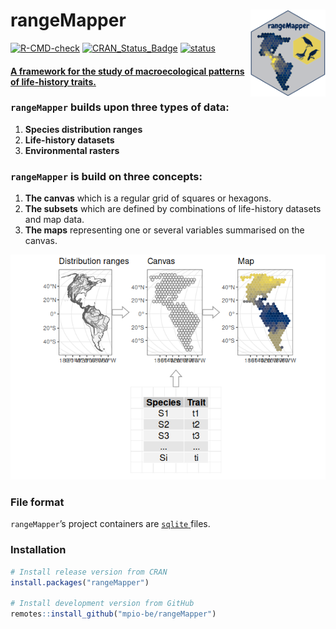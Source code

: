 
<!-- README.md is generated from README.Rmd. Please edit that file -->
<!-- 
rmarkdown::render('README.Rmd')
-->

# rangeMapper <img src="man/figures/logo.png" align="right" alt="" width="120" />

<!-- badges: start -->

[![R-CMD-check](https://github.com/mpio-be/rangeMapper/workflows/R-CMD-check/badge.svg)](https://github.com/mpio-be/rangeMapper/actions)
[![CRAN\_Status\_Badge](http://www.r-pkg.org/badges/version/rangeMapper)](https://CRAN.R-project.org/package=rangeMapper)
[![status](https://tinyverse.netlify.com/badge/rangeMapper)](https://CRAN.R-project.org/package=rangeMapper)


<!-- badges: end -->
<h4>
<a href="https://onlinelibrary.wiley.com/doi/10.1111/j.1466-8238.2011.00739.x" target="_blank">
A framework for the study of macroecological patterns of life-history
traits. </a>
</h4>

### `rangeMapper` builds upon three types of data:

1.  **Species distribution ranges**  
2.  **Life-history datasets**  
3.  **Environmental rasters**

### `rangeMapper` is build on three concepts:

1.  **The canvas** which is a regular grid of squares or hexagons.  
2.  **The subsets** which are defined by combinations of life-history
    datasets and map data.  
3.  **The maps** representing one or several variables summarised on the
    canvas.

![](man/figures/example-1.png)<!-- -->

### File format

`rangeMapper`’s project containers are
<a href="https://www.sqlite.org/" target="_blank"> `sqlite` </a> files.

### Installation

``` r
# Install release version from CRAN
install.packages("rangeMapper")

# Install development version from GitHub
remotes::install_github("mpio-be/rangeMapper")
```

